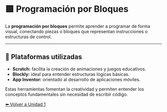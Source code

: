 # 🟦 Programación por Bloques  

La **programación por bloques** permite aprender a programar de forma visual, conectando piezas o bloques que representan instrucciones o estructuras de control.

---

## 🧩 Plataformas utilizadas
- **Scratch:** facilita la creación de animaciones y juegos educativos.  
- **Blockly:** ideal para entender estructuras lógicas básicas.  
- **App Inventor:** orientado al desarrollo de aplicaciones móviles.

Estas herramientas fomentan la creatividad y permiten entender los conceptos fundamentales sin necesidad de escribir código.

[⬅️ Volver a Unidad 1](Unidad%201.md)
